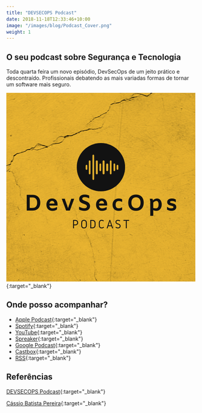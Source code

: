 ```yaml
---
title: "DEVSECOPS Podcast"
date: 2018-11-18T12:33:46+10:00
image: "/images/blog/Podcast_Cover.png"
weight: 1
---
```


## O seu podcast sobre Segurança e Tecnologia

Toda quarta feira um novo episódio, DevSecOps de um jeito prático e descontraído. 
Profissionais debatendo as mais variadas formas de tornar um software mais seguro.

[![TSMC](/images/blog/Podcast_Cover.png)](https://devsecopspodcast.com.br/){:target="_blank"}

## Onde posso acompanhar?

- [Apple Podcast](https://podcasts.apple.com/br/podcast/devsecops-podcast/id1493409525){:target="_blank"}
- [Spotify](https://open.spotify.com/show/25oDz3pL4HYy4wotJvVHDg?si=DvYstYoBSciyFxAn6pTDOg&nd=1https://open.spotify.com/show/25oDz3pL4HYy4wotJvVHDg?si=DvYstYoBSciyFxAn6pTDOg&nd=1){:target="_blank"}
- [YouTube](https://www.youtube.com/playlist?list=PLC2UsZBhySmJU0EYM6kzgchnXikYXZzmi){:target="_blank"}
- [Spreaker](https://www.spreaker.com/show/devsecops-podcast){:target="_blank"}
- [Google Podcast](https://podcasts.google.com/feed/aHR0cHM6Ly93d3cuc3ByZWFrZXIuY29tL3Nob3cvNDE3OTAwNi9lcGlzb2Rlcy9mZWVk){:target="_blank"}
- [Castbox](https://castbox.fm/channel/id2535704){:target="_blank"}
- [RSS](https://www.spreaker.com/show/4179006/episodes/feed){:target="_blank"}


## Referências

[DEVSECOPS Podcast](https://devsecopspodcast.com.br/){:target="_blank"}

[Cássio Batista Pereira]( https://linktr.ee/cassiodeveloper){:target="_blank"}
